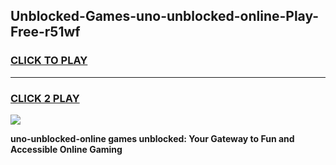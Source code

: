
## Unblocked-Games-uno-unblocked-online-Play-Free-r51wf
<h3>
<a href="https://premium76.site?title=uno-unblocked-online&ref=12A">CLICK TO PLAY</a></h3>
<hr>

<h3>
<a href="https://premium76.site?title=uno-unblocked-online&ref=12A">CLICK 2 PLAY</a>
  
</h3>

<a href="https://premium76.site?title=uno-unblocked-online&ref=12A"><img src="https://clearcache.store/games.png"></a>


**uno-unblocked-online games unblocked: Your Gateway to Fun and Accessible Online Gaming**
